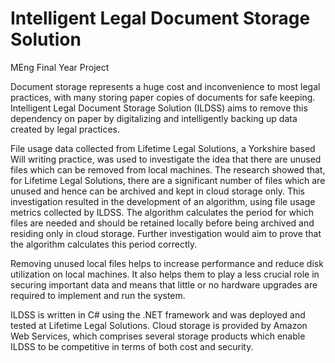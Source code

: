 Intelligent Legal Document Storage Solution
========

MEng Final Year Project

Document storage represents a huge cost and inconvenience to most legal practices, with many storing paper copies of documents for safe keeping. Intelligent Legal Document Storage Solution (ILDSS) aims to remove this dependency on paper by digitalizing and intelligently backing up data created by legal practices.

File usage data collected from Lifetime Legal Solutions, a Yorkshire based Will writing practice, was used to investigate the idea that there are unused files which can be removed from local machines. The research showed that, for Lifetime Legal Solutions, there are a significant number of files which are unused and hence can be archived and kept in cloud storage only. This investigation resulted in the development of an algorithm, using file usage metrics collected by ILDSS. The algorithm calculates the period for which files are needed and should be retained locally before being archived and residing only in cloud storage. Further investigation would aim to prove that the algorithm calculates this period correctly.

Removing unused local files helps to increase performance and reduce disk utilization on local machines. It also helps them to play a less crucial role in securing important data and means that little or no hardware upgrades are required to implement and run the system.

ILDSS is written in C# using the .NET framework and was deployed and tested at Lifetime Legal Solutions. Cloud storage is provided by Amazon Web Services, which comprises several storage products which enable ILDSS to be competitive in terms of both cost and security.
